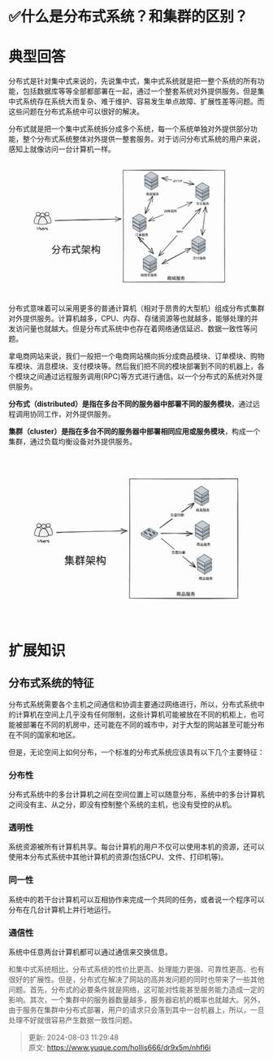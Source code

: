 # ✅什么是分布式系统？和集群的区别？

# 典型回答


分布式是针对集中式来说的，先说集中式，集中式系统就是把一整个系统的所有功能，包括数据库等等全部都部署在一起，通过一个整套系统对外提供服务。但是集中式系统存在系统大而复杂、难于维护、容易发生单点故障、扩展性差等问题。而这些问题在分布式系统中可以很好的解决。



分布式就是把一个集中式系统拆分成多个系统，每一个系统单独对外提供部分功能，整个分布式系统整体对外提供一整套服务。对于访问分布式系统的用户来说，感知上就像访问一台计算机一样。



![1685965977384-f8290f63-2a0c-4b21-8af3-046801d1e4d4.png](./img/dIbX6WMsmmms8veI/1685965977384-f8290f63-2a0c-4b21-8af3-046801d1e4d4-351814.png)



分布式意味着可以采用更多的普通计算机（相对于昂贵的大型机）组成分布式集群对外提供服务。计算机越多，CPU、内存、存储资源等也就越多，能够处理的并发访问量也就越大。但是分布式系统中也存在着网络通信延迟、数据一致性等问题。



拿电商网站来说，我们一般把一个电商网站横向拆分成商品模块、订单模块、购物车模块、消息模块、支付模块等。然后我们把不同的模块部署到不同的机器上，各个模块之间通过远程服务调用(RPC)等方式进行通信。以一个分布式的系统对外提供服务。



**分布式（distributed）**是指在多台不同的服务器中部署**不同的服务模块**，通过远程调用协同工作，对外提供服务。



**集群（cluster）**是指在多台不同的服务器中部署**相同应用或服务模块**，构成一个集群，通过负载均衡设备对外提供服务。



![1685965989531-5ec36e7d-8b83-472a-8d18-6fe0715c13fb.png](./img/dIbX6WMsmmms8veI/1685965989531-5ec36e7d-8b83-472a-8d18-6fe0715c13fb-556634.png)



# 扩展知识
<font style="color:rgb(153, 153, 153);"></font>

## 分布式系统的特征


分布式系统需要各个主机之间通信和协调主要通过网络进行，所以，分布式系统中的计算机在空间上几乎没有任何限制，这些计算机可能被放在不同的机柜上，也可能被部署在不同的机房中，还可能在不同的城市中，对于大型的网站甚至可能分布在不同的国家和地区。



但是，无论空间上如何分布，一个标准的分布式系统应该具有以下几个主要特征：

### 分布性
分布式系统中的多台计算机之间在空间位置上可以随意分布，系统中的多台计算机之间没有主、从之分，即没有控制整个系统的主机，也没有受控的从机。

### 透明性
系统资源被所有计算机共享。每台计算机的用户不仅可以使用本机的资源，还可以使用本分布式系统中其他计算机的资源(包括CPU、文件、打印机等)。

### 同一性
系统中的若干台计算机可以互相协作来完成一个共同的任务，或者说一个程序可以分布在几台计算机上并行地运行。

### 通信性


系统中任意两台计算机都可以通过通信来交换信息。

<font style="color:rgb(153, 153, 153);"></font>

<font style="color:rgb(85, 85, 85);">和集中式系统相比，分布式系统的性价比更高、处理能力更强、可靠性更高、也有很好的扩展性。但是，分布式在解决了网站的高并发问题的同时也带来了一些其他问题。首先，分布式的必要条件就是网络，这可能对性能甚至服务能力造成一定的影响。其次，一个集群中的服务器数量越多，服务器宕机的概率也就越大。另外，由于服务在集群中分布式部署，用户的请求只会落到其中一台机器上，所以，一旦处理不好就很容易产生数据一致性问题。</font>







  




> 更新: 2024-08-03 11:29:48  
> 原文: <https://www.yuque.com/hollis666/dr9x5m/nhfl6i>
